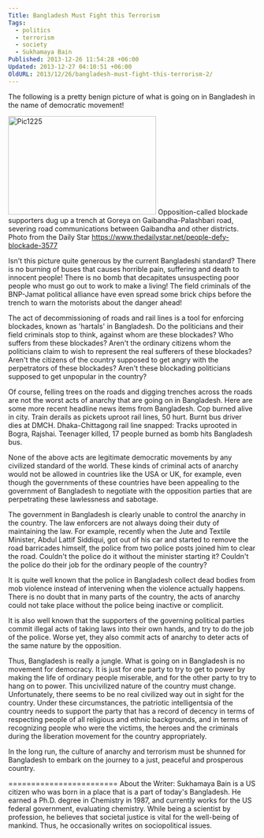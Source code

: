 ```yaml
---
Title: Bangladesh Must Fight this Terrorism
Tags:
  - politics
  - terrorism
  - society
  - Sukhamaya Bain
Published: 2013-12-26 11:54:28 +06:00
Updated: 2013-12-27 04:10:51 +06:00
OldURL: 2013/12/26/bangladesh-must-fight-this-terrorism-2/
---
```


The following is a pretty benign picture of what is going on in Bangladesh in the name of democratic movement!

<a href="https://enblog.muktomona.com/?attachment_id=2634" rel="attachment wp-att-2634"><img src="https://enblog.muktomona.com/wp-content/uploads/2013/12/Pic1225-300x200.jpg" alt="Pic1225" width="300" height="200" class="alignnone size-medium wp-image-2634" /></a>
Opposition-called blockade supporters dug up a trench at Goreya on Gaibandha-Palashbari road, severing road communications between Gaibandha and other districts. Photo from the Daily Star https://www.thedailystar.net/people-defy-blockade-3577

Isn't this picture quite generous by the current Bangladeshi standard? There is no burning of buses that causes horrible pain, suffering and death to innocent people! There is no bomb that decapitates unsuspecting poor people who must go out to work to make a living! The field criminals of the BNP-Jamat political alliance have even spread some brick chips before the trench to warn the motorists about the danger ahead!

The act of decommissioning of roads and rail lines is a tool for enforcing blockades, known as 'hartals' in Bangladesh. Do the politicians and their field criminals stop to think, against whom are these blockades? Who suffers from these blockades? Aren't the ordinary citizens whom the politicians claim to wish to represent the real sufferers of these blockades? Aren't the citizens of the country supposed to get angry with the perpetrators of these blockades? Aren't these blockading politicians supposed to get unpopular in the country?

Of course, felling trees on the roads and digging trenches across the roads are not the worst acts of anarchy that are going on in Bangladesh. Here are some more recent headline news items from Bangladesh. Cop burned alive in city. Train derails as pickets uproot rail lines, 50 hurt. Burnt bus driver dies at DMCH. Dhaka-Chittagong rail line snapped: Tracks uprooted in Bogra, Rajshai. Teenager killed, 17 people burned as bomb hits Bangladesh bus.

None of the above acts are legitimate democratic movements by any civilized standard of the world. These kinds of criminal acts of anarchy would not be allowed in countries like the USA or UK, for example, even though the governments of these countries have been appealing to the government of Bangladesh to negotiate with the opposition parties that are perpetrating these lawlessness and sabotage.

The government in Bangladesh is clearly unable to control the anarchy in the country. The law enforcers are not always doing their duty of maintaining the law. For example, recently when the Jute and Textile Minister, Abdul Lattif Siddiqui, got out of his car and started to remove the road barricades himself, the police from two police posts joined him to clear the road. Couldn't the police do it without the minister starting it? Couldn't the police do their job for the ordinary people of the country?

It is quite well known that the police in Bangladesh collect dead bodies from mob violence instead of intervening when the violence actually happens. There is no doubt that in many parts of the country, the acts of anarchy could not take place without the police being inactive or complicit.

It is also well known that the supporters of the governing political parties commit illegal acts of taking laws into their own hands, and try to do the job of the police. Worse yet, they also commit acts of anarchy to deter acts of the same nature by the opposition.

Thus, Bangladesh is really a jungle. What is going on in Bangladesh is no movement for democracy. It is just for one party to try to get to power by making the life of ordinary people miserable, and for the other party to try to hang on to power. This uncivilized nature of the country must change. Unfortunately, there seems to be no real civilized way out in sight for the country. Under these circumstances, the patriotic intelligentsia of the country needs to support the party that has a record of decency in terms of respecting people of all religious and ethnic backgrounds, and in terms of recognizing people who were the victims, the heroes and the criminals during the liberation movement for the country appropriately.

In the long run, the culture of anarchy and terrorism must be shunned for Bangladesh to embark on the journey to a just, peaceful and prosperous country.

========================
About the Writer: Sukhamaya Bain is a US citizen who was born in a place that is a part of today's Bangladesh. He earned a Ph.D. degree in Chemistry in 1987, and currently works for the US federal government, evaluating chemistry. While being a scientist by profession, he believes that societal justice is vital for the well-being of mankind. Thus, he occasionally writes on sociopolitical issues.

